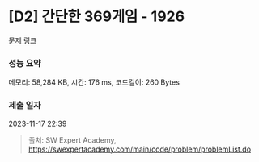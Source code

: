 # [D2] 간단한 369게임 - 1926 

[문제 링크](https://swexpertacademy.com/main/code/problem/problemDetail.do?contestProbId=AV5PTeo6AHUDFAUq) 

### 성능 요약

메모리: 58,284 KB, 시간: 176 ms, 코드길이: 260 Bytes

### 제출 일자

2023-11-17 22:39



> 출처: SW Expert Academy, https://swexpertacademy.com/main/code/problem/problemList.do